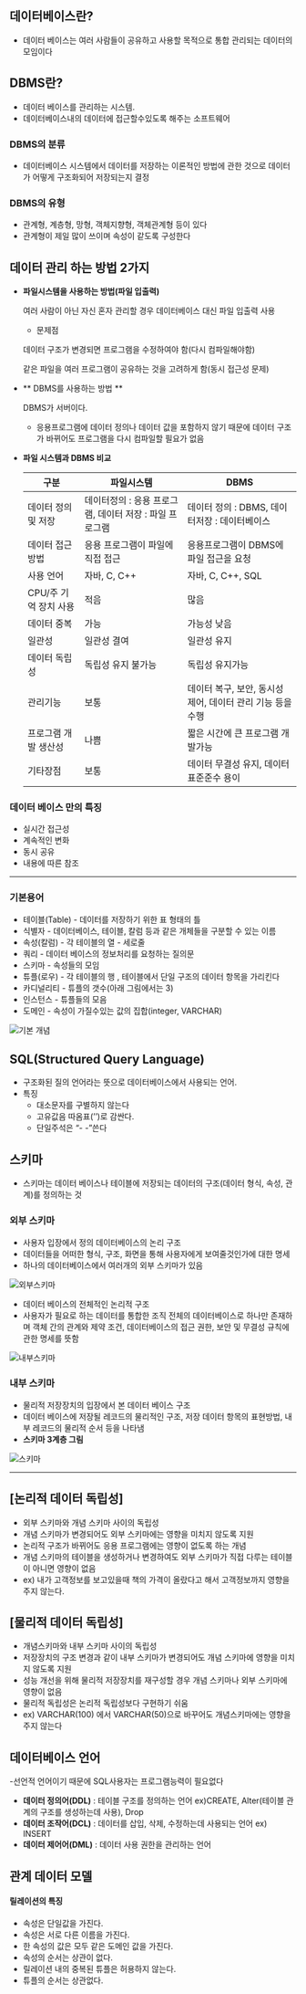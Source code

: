 ## 데이터베이스란?

- 데이터 베이스는 여러 사람들이 공유하고 사용할 목적으로 통합 관리되는 데이터의 모임이다

## DBMS란?

- 데이터 베이스를 관리하는 시스템.
- 데이터베이스내의 데이터에 접근할수있도록 해주는 소프트웨어

### DBMS의  분류

- 데이터베이스 시스템에서 데이터를 저장하는 이론적인 방법에 관한 것으로  데이터가 어떻게 구조화되어 저장되는지 결정

### DBMS의 유형

- 관계형, 계층형, 망형, 객체지향형, 객체관계형 등이 있다
- 관계형이 제일 많이 쓰이며 속성이 같도록 구성한다

## 데이터 관리 하는 방법 2가지

- **파일시스템을 사용하는 방법(파일 입출력)**
    
    여러 사람이 아닌 자신 혼자 관리할 경우 데이터베이스 대신 파일 입출력 사용
    
    - 문제점
    
    데이터 구조가 변경되면 프로그램을 수정하여야 함(다시 컴파일해야함)
    
    같은 파일을 여러 프로그램이 공유하는 것을 고려하게 함(동시 접근성 문제)
    
- ** DBMS를 사용하는 방법 **
    
    DBMS가 서버이다.
    
    - 응용프로그램에 데이터 정의나 데이터 값을 포함하지 않기 때문에 데이터 구조가 바뀌어도 프로그램을 다시 컴파일할 필요가 없음
- **파일 시스템과 DBMS 비교**
    
    
    | 구분 | 파일시스템 | DBMS |
    | --- | --- | --- |
    | 데이터 정의 및 저장 | 데이터정의 : 응용 프로그램, 데이터 저장 : 파일 프로그램 | 데이터 정의 : DBMS, 데이터저장 : 데이터베이스 |
    | 데이터 접근 방법 | 응용 프로그램이 파일에 직접 접근 | 응용프로그램이  DBMS에 파일 접근을 요청 |
    | 사용 언어 | 자바, C, C++ | 자바, C, C++, SQL |
    | CPU/주 기억 장치 사용 | 적음 | 많음 |
    | 데이터 중복 |  가능 | 가능성 낮음 |
    | 일관성 | 일관성 결여 | 일관성 유지 |
    | 데이터 독립성 | 독립성 유지 불가능 | 독립성 유지가능 |
    | 관리기능 | 보통 | 데이터 복구, 보안, 동시성 제어, 데이터 관리 기능 등을 수행 |
    | 프로그램 개발 생산성 | 나쁨 | 짧은 시간에 큰 프로그램 개발가능 |
    | 기타장점 | 보통 | 데이터 무결성 유지, 데이터 표준준수 용이 |
    

 ### 데이터 베이스 만의 특징
 - 실시간 접근성
 - 계속적인 변화
 - 동시 공유
 - 내용에 따른 참조
 
---

### 기본용어

- 테이블(Table) - 데이터를 저장하기 위한 표 형태의 틀
- 식별자 - 데이터베이스, 테이블, 칼럼 등과 같은 개체들을 구분할 수 있는 이름
- 속성(칼럼) - 각 테이블의 열 - 세로줄
- 쿼리 - 데이터 베이스의 정보처리를 요청하는 질의문
- 스키마 - 속성들의 모임
- 튜플(로우) - 각 테이블의 행 , 테이블에서 단일 구조의 데이터 항목을 가리킨다
- 카디널리티 - 튜플의 갯수(아래 그림에서는 3)
- 인스턴스 - 튜플들의 모음
- 도메인 - 속성이 가질수있는 값의 집합(integer, VARCHAR)

![기본 개념](https://user-images.githubusercontent.com/59678097/232233518-77e31f8e-b763-47e6-8ee8-fca13e1bb548.png)


## SQL(Structured Query Language)

- 구조화된 질의 언어라는 뜻으로 데이터베이스에서 사용되는 언어.
- 특징
    - 대소문자를 구별하지 않는다
    - 고유값음 따옴표(’’)로 감싼다.
    - 단일주석은 “- -”쓴다

## 스키마

- 스키마는 데이터 베이스나 테이블에 저장되는 데이터의 구조(데이터 형식, 속성, 관계)를 정의하는 것

### 외부 스키마

- 사용자 입장에서 정의 데이터베이스의 논리 구조
- 데이터들을 어떠한 형식, 구조, 화면을 통해 사용자에게 보여줄것인가에 대한 명세
- 하나의 데이터베이스에서 여러개의 외부 스키마가 있음

![외부스키마](https://user-images.githubusercontent.com/59678097/232233516-9da1fe45-7f00-4e0c-abcb-88e9cefe3f1b.png)

- 데이터 베이스의 전체적인 논리적 구조
- 사용자가 필요로 하는 데이터를 통합한 조직 전체의 데이터베이스로 하나만 존재하며 객체 간의 관계와 제약 조건, 데이터베이스의 접근 권한, 보안 및 무결성 규칙에     관한 명세를 뜻함


![내부스키마](https://user-images.githubusercontent.com/59678097/232233520-c4a5ba48-3503-4912-9a58-ec66bb5bd449.png)
### 내부 스키마

- 물리적 저장장치의 입장에서 본 데이터 베이스 구조
- 데이터 베이스에 저장될 레코드의 물리적인 구조, 저장 데이터 항목의 표현방법, 내부 레코드의 물리적 순서 등을 나타냄
- **스키마 3계층 그림**
    
    
![스키마](https://user-images.githubusercontent.com/59678097/232233512-62dc4c74-7caa-4f79-b95b-d8e54d652e65.png)

---

## [논리적 데이터 독립성]
- 외부 스키마와 개념 스키마 사이의 독립성
- 개념 스키마가 변경되어도 외부 스키마에는 영향을 미치지 않도록 지원
- 논리적 구조가 바뀌어도 응용 프로그램에는 영향이 없도록 하는 개념
- 개념 스키마의 테이블을 생성하거나 변경하여도 외부 스키마가 직접 다루는 테이블이 아니면 영향이 없음
- ex) 내가 고객정보를 보고있을때 책의 가격이 올랐다고 해서 고객정보까지 영향을 주지 않는다.
## [물리적 데이터 독립성]
- 개념스키마와 내부 스키마 사이의 독립성
- 저장장치의 구조 변경과 같이 내부 스키마가 변경되어도 개념 스키마에 영향을 미치지 않도록 지원
- 성능 개선을 위해 물리적 저장장치를 재구성할 경우 개념 스키마나 외부 스키마에 영향이 없음
- 물리적 독립성은 논리적 독립성보다 구현하기 쉬움
- ex) VARCHAR(100) 에서 VARCHAR(50)으로 바꾸어도 개념스키마에는 영향을 주지 않는다
## 데이터베이스 언어

-선언적 언어이기 때문에 SQL사용자는 프로그램능력이 필요없다

- **데이터 정의어(DDL)** : 테이블 구조를 정의하는 언어 ex)CREATE, Alter(테이블 관계의 구조를 생성하는데 사용), Drop
- **데이터 조작어(DCL)** : 데이터를 삽입, 삭제, 수정하는데 사용되는 언어 ex) INSERT
- **데이터 제어어(DML)** : 데이터 사용 권한을 관리하는 언어

## 관계 데이터 모델

#### 릴레이션의 특징 
- 속성은 단일값을 가진다.
- 속성은 서로 다른 이름을 가진다.
- 한 속성의 값은 모두 같은 도메인 값을 가진다.
- 속성의 순서는 상관이 없다.
- 릴레이션 내의 중복된 튜플은 허용하지 않는다.
- 튜플의 순서는 상관없다.
